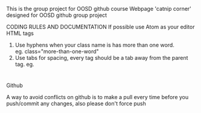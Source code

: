This is the group project for OOSD github course
Webpage 'catnip corner' designed for OOSD github group project

CODING RULES AND DOCUMENTATION
If possible use Atom as your editor
HTML tags
1. Use hyphens when your class name is has more than one word.  
   eg. class="more-than-one-word"
2. Use tabs for spacing, every tag should be a tab away from the parent tag.
    eg. <div>
          <h1></h1>
        </div>

Github

A way to avoid conflicts on github is to make a pull every time before you
push/commit any changes, also please don't force push
